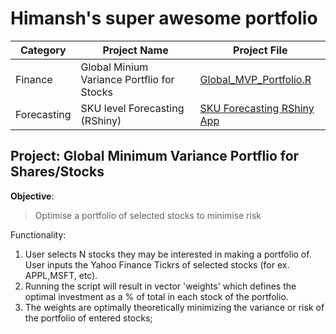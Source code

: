 # **Himansh's super awesome portfolio**


| Category  | Project Name | Project File |
| ------------- | ------------- | ------------- |  
| Finance  | Global Minium Variance Portflio for Stocks  | [Global_MVP_Portfolio.R](https://github.com/himansh1/portfolio/blob/main/R/Global_MVP_Portfolio.R)
| Forecasting  | SKU level Forecasting (RShiny)  | [SKU Forecasting RShiny App](https://github.com/himansh1/portfolio/tree/main/R/SKU_Forecast_Rshiny)


## Project: Global Minimum Variance Portflio for Shares/Stocks

**Objective**: 
>Optimise a portfolio of selected stocks to minimise risk

Functionality: 
1. User selects N stocks they may be interested in making a portfolio of. User inputs the Yahoo Finance Tickrs of selected stocks (for ex. APPL,MSFT, etc). 
2. Running the script will result in vector 'weights' which defines the optimal investment as a % of total in each stock of the portfolio.
3. The weights are optimally theoretically minimizing the variance or risk of the portfolio of entered stocks;

